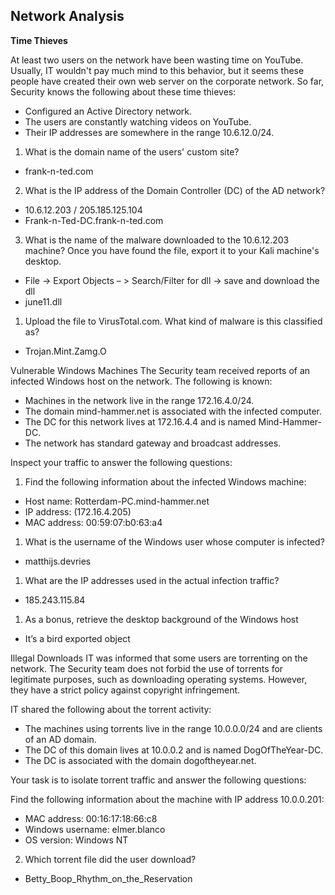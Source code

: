 ## Network Analysis
**Time Thieves**

At least two users on the network have been wasting time on YouTube. Usually, IT wouldn't pay much mind to this behavior, but it seems these people have created their own web server on the corporate network. So far, Security knows the following about these time thieves:

-	Configured an Active Directory network.
-	The users are constantly watching videos on YouTube.
- Their IP addresses are somewhere in the range 10.6.12.0/24.

1.	What is the domain name of the users' custom site?
- frank-n-ted.com

2.	What is the IP address of the Domain Controller (DC) of the AD network?
- 10.6.12.203 / 205.185.125.104
- Frank-n-Ted-DC.frank-n-ted.com

3.	What is the name of the malware downloaded to the 10.6.12.203 machine? Once you have found the file, export it to your Kali machine's desktop.
- File -> Export Objects – > Search/Filter for dll ->  save and download the dll 
- june11.dll



1.	Upload the file to VirusTotal.com. What kind of malware is this classified as?
- Trojan.Mint.Zamg.O 



Vulnerable Windows Machines
The Security team received reports of an infected Windows host on the network. The following is known:
- Machines in the network live in the range 172.16.4.0/24.
- The domain mind-hammer.net is associated with the infected computer.
- The DC for this network lives at 172.16.4.4 and is named Mind-Hammer-DC.
- The network has standard gateway and broadcast addresses.


Inspect your traffic to answer the following questions:
1.	Find the following information about the infected Windows machine:
- Host name: Rotterdam-PC.mind-hammer.net 
- IP address: (172.16.4.205)
- MAC address:  00:59:07:b0:63:a4



1.	What is the username of the Windows user whose computer is infected?
- matthijs.devries




1.	What are the IP addresses used in the actual infection traffic?
- 185.243.115.84




1.	As a bonus, retrieve the desktop background of the Windows host
- It’s a bird exported object 



Illegal Downloads
IT was informed that some users are torrenting on the network. The Security team does not forbid the use of torrents for legitimate purposes, such as downloading operating systems. However, they have a strict policy against copyright infringement.

IT shared the following about the torrent activity:

- The machines using torrents live in the range 10.0.0.0/24 and are clients of an AD domain.
- The DC of this domain lives at 10.0.0.2 and is named DogOfTheYear-DC.
- The DC is associated with the domain dogoftheyear.net.

Your task is to isolate torrent traffic and answer the following questions:

Find the following information about the machine with IP address 10.0.0.201:
- MAC address:  00:16:17:18:66:c8
- Windows username:  elmer.blanco
- OS version:  Windows NT




2.	Which torrent file did the user download?
- Betty_Boop_Rhythm_on_the_Reservation

